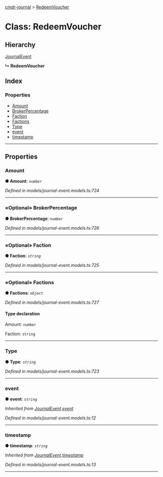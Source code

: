 [cmdr-journal](../README.md) > [RedeemVoucher](../classes/redeemvoucher.md)



# Class: RedeemVoucher

## Hierarchy


 [JournalEvent](journalevent.md)

**↳ RedeemVoucher**







## Index

### Properties

* [Amount](redeemvoucher.md#amount)
* [BrokerPercentage](redeemvoucher.md#brokerpercentage)
* [Faction](redeemvoucher.md#faction)
* [Factions](redeemvoucher.md#factions)
* [Type](redeemvoucher.md#type)
* [event](redeemvoucher.md#event)
* [timestamp](redeemvoucher.md#timestamp)



---
## Properties
<a id="amount"></a>

###  Amount

**●  Amount**:  *`number`* 

*Defined in models/journal-event.models.ts:724*





___

<a id="brokerpercentage"></a>

### «Optional» BrokerPercentage

**●  BrokerPercentage**:  *`number`* 

*Defined in models/journal-event.models.ts:726*





___

<a id="faction"></a>

### «Optional» Faction

**●  Faction**:  *`string`* 

*Defined in models/journal-event.models.ts:725*





___

<a id="factions"></a>

### «Optional» Factions

**●  Factions**:  *`object`* 

*Defined in models/journal-event.models.ts:727*


#### Type declaration




 Amount: `number`






 Faction: `string`







___

<a id="type"></a>

###  Type

**●  Type**:  *`string`* 

*Defined in models/journal-event.models.ts:723*





___

<a id="event"></a>

###  event

**●  event**:  *`string`* 

*Inherited from [JournalEvent](journalevent.md).[event](journalevent.md#event)*

*Defined in models/journal-event.models.ts:12*





___

<a id="timestamp"></a>

###  timestamp

**●  timestamp**:  *`string`* 

*Inherited from [JournalEvent](journalevent.md).[timestamp](journalevent.md#timestamp)*

*Defined in models/journal-event.models.ts:13*





___


